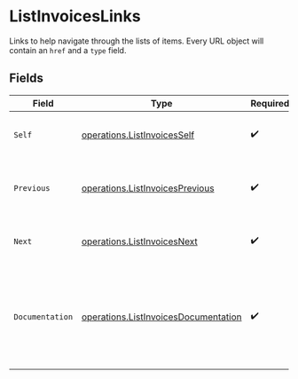 # ListInvoicesLinks

Links to help navigate through the lists of items. Every URL object will contain an `href` and a `type` field.


## Fields

| Field                                                                                        | Type                                                                                         | Required                                                                                     | Description                                                                                  |
| -------------------------------------------------------------------------------------------- | -------------------------------------------------------------------------------------------- | -------------------------------------------------------------------------------------------- | -------------------------------------------------------------------------------------------- |
| `Self`                                                                                       | [operations.ListInvoicesSelf](../../models/operations/listinvoicesself.md)                   | :heavy_check_mark:                                                                           | The URL to the current set of items.                                                         |
| `Previous`                                                                                   | [operations.ListInvoicesPrevious](../../models/operations/listinvoicesprevious.md)           | :heavy_check_mark:                                                                           | The previous set of items, if available.                                                     |
| `Next`                                                                                       | [operations.ListInvoicesNext](../../models/operations/listinvoicesnext.md)                   | :heavy_check_mark:                                                                           | The next set of items, if available.                                                         |
| `Documentation`                                                                              | [operations.ListInvoicesDocumentation](../../models/operations/listinvoicesdocumentation.md) | :heavy_check_mark:                                                                           | In v2 endpoints, URLs are commonly represented as objects with an `href` and `type` field.   |